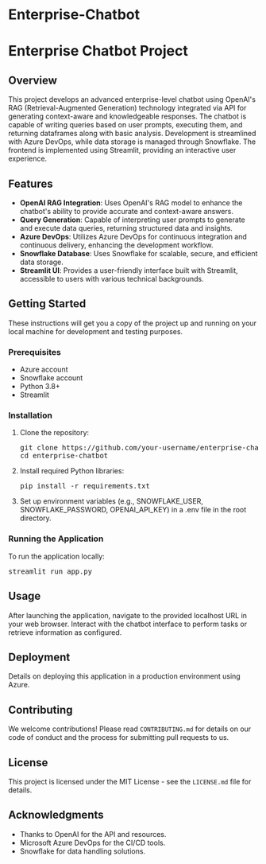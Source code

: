 # Enterprise-Chatbot
<h1>Enterprise Chatbot Project</h1>

<h2>Overview</h2>
<p>This project develops an advanced enterprise-level chatbot using OpenAI's RAG (Retrieval-Augmented Generation) technology integrated via API for generating context-aware and knowledgeable responses. The chatbot is capable of writing queries based on user prompts, executing them, and returning dataframes along with basic analysis. Development is streamlined with Azure DevOps, while data storage is managed through Snowflake. The frontend is implemented using Streamlit, providing an interactive user experience.</p>

<h2>Features</h2>
<ul>
    <li><strong>OpenAI RAG Integration</strong>: Uses OpenAI's RAG model to enhance the chatbot's ability to provide accurate and context-aware answers.</li>
    <li><strong>Query Generation</strong>: Capable of interpreting user prompts to generate and execute data queries, returning structured data and insights.</li>
    <li><strong>Azure DevOps</strong>: Utilizes Azure DevOps for continuous integration and continuous delivery, enhancing the development workflow.</li>
    <li><strong>Snowflake Database</strong>: Uses Snowflake for scalable, secure, and efficient data storage.</li>
    <li><strong>Streamlit UI</strong>: Provides a user-friendly interface built with Streamlit, accessible to users with various technical backgrounds.</li>
</ul>

<h2>Getting Started</h2>
<p>These instructions will get you a copy of the project up and running on your local machine for development and testing purposes.</p>

<h3>Prerequisites</h3>
<ul>
    <li>Azure account</li>
    <li>Snowflake account</li>
    <li>Python 3.8+</li>
    <li>Streamlit</li>
</ul>

<h3>Installation</h3>
<ol>
    <li>Clone the repository:
        <pre>git clone https://github.com/your-username/enterprise-chatbot.git<br>cd enterprise-chatbot</pre>
    </li>
    <li>Install required Python libraries:
        <pre>pip install -r requirements.txt</pre>
    </li>
    <li>Set up environment variables (e.g., SNOWFLAKE_USER, SNOWFLAKE_PASSWORD, OPENAI_API_KEY) in a .env file in the root directory.</li>
</ol>

<h3>Running the Application</h3>
<p>To run the application locally:</p>
<pre>streamlit run app.py</pre>

<h2>Usage</h2>
<p>After launching the application, navigate to the provided localhost URL in your web browser. Interact with the chatbot interface to perform tasks or retrieve information as configured.</p>

<h2>Deployment</h2>
<p>Details on deploying this application in a production environment using Azure.</p>

<h2>Contributing</h2>
<p>We welcome contributions! Please read <code>CONTRIBUTING.md</code> for details on our code of conduct and the process for submitting pull requests to us.</p>

<h2>License</h2>
<p>This project is licensed under the MIT License - see the <code>LICENSE.md</code> file for details.</p>

<h2>Acknowledgments</h2>
<ul>
    <li>Thanks to OpenAI for the API and resources.</li>
    <li>Microsoft Azure DevOps for the CI/CD tools.</li>
    <li>Snowflake for data handling solutions.</li>
</ul>
